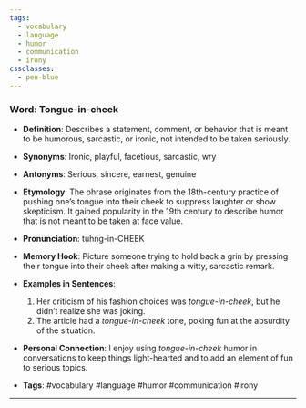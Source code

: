 ```yaml
---
tags:
  - vocabulary
  - language
  - humor
  - communication
  - irony
cssclasses:
  - pen-blue
---
```

### **Word**: Tongue-in-cheek

- **Definition**: Describes a statement, comment, or behavior that is meant to be humorous, sarcastic, or ironic, not intended to be taken seriously.

- **Synonyms**: Ironic, playful, facetious, sarcastic, wry

- **Antonyms**: Serious, sincere, earnest, genuine

- **Etymology**: The phrase originates from the 18th-century practice of pushing one’s tongue into their cheek to suppress laughter or show skepticism. It gained popularity in the 19th century to describe humor that is not meant to be taken at face value.

- **Pronunciation**: tuhng-in-CHEEK

- **Memory Hook**: Picture someone trying to hold back a grin by pressing their tongue into their cheek after making a witty, sarcastic remark.

- **Examples in Sentences**:
  1. Her criticism of his fashion choices was *tongue-in-cheek*, but he didn’t realize she was joking.
  2. The article had a *tongue-in-cheek* tone, poking fun at the absurdity of the situation.

- **Personal Connection**: I enjoy using *tongue-in-cheek* humor in conversations to keep things light-hearted and to add an element of fun to serious topics.

- **Tags**: #vocabulary #language #humor #communication #irony

---